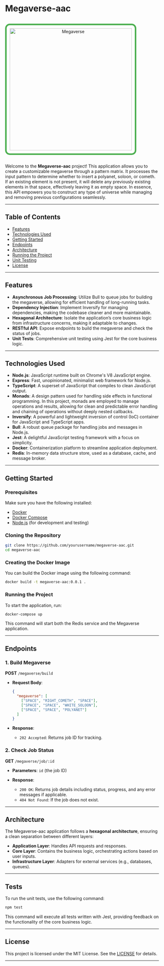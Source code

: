 # Megaverse-aac

<p align="center" style="text-align: center; border: 5px solid #4CAF50; border-radius: 15px; display: inline-block; padding: 10px;">
  <img src="https://img.freepik.com/premium-vector/flat-style-abstract-space-background-vector-isolated_1332465-5445.jpg?semt=ais_hybrid" alt="Megaverse" width="400px">
</p>

Welcome to the **Megaverse-aac** project! This application allows you to create a customizable megaverse through a
pattern matrix. It processes the input pattern to determine whether to insert a polyanet, soloon, or cometh. If an
existing element is not present, it will delete any previously existing elements in that space, effectively leaving it
as empty space. In essence, this API empowers you to construct any type of universe while managing and removing previous
configurations seamlessly.


---

## Table of Contents

- [Features](#features)
- [Technologies Used](#technologies-used)
- [Getting Started](#getting-started)
- [Endpoints](#endpoints)
- [Architecture](#architecture)
- [Running the Project](#running-the-project)
- [Unit Testing](#tests)
- [License](#license)

---

## Features

- **Asynchronous Job Processing**: Utilize Bull to queue jobs for building the megaverse, allowing for efficient
  handling of long-running tasks.
- **Dependency Injection**: Implement Inversify for managing dependencies, making the codebase cleaner and more
  maintainable.
- **Hexagonal Architecture**: Isolate the application’s core business logic from infrastructure concerns, making it
  adaptable to changes.
- **RESTful API**: Expose endpoints to build the megaverse and check the status of jobs.
- **Unit Tests**: Comprehensive unit testing using Jest for the core business logic.

---

## Technologies Used

- **Node.js**: JavaScript runtime built on Chrome's V8 JavaScript engine.
- **Express**: Fast, unopinionated, minimalist web framework for Node.js.
- **TypeScript**: A superset of JavaScript that compiles to clean JavaScript output.
- **Monads**: A design pattern used for handling side effects in functional programming. In this project, monads are
  employed to manage operations and results, allowing for clean and predictable error handling and chaining of
  operations without deeply nested callbacks.
- **Inversify**: A powerful and lightweight inversion of control (IoC) container for JavaScript and TypeScript apps.
- **Bull**: A robust queue package for handling jobs and messages in Node.js.
- **Jest**: A delightful JavaScript testing framework with a focus on simplicity.
- **Docker**: Containerization platform to streamline application deployment.
- **Redis**: In-memory data structure store, used as a database, cache, and message broker.

---

## Getting Started

### Prerequisites

Make sure you have the following installed:

- [Docker](https://docs.docker.com/get-docker/)
- [Docker Compose](https://docs.docker.com/compose/install/)
- [Node.js](https://nodejs.org/) (for development and testing)

### Cloning the Repository

```bash
git clone https://github.com/yourusername/megaverse-aac.git
cd megaverse-aac
```

### Creating the Docker Image

You can build the Docker image using the following command:

```bash
docker build -t megaverse-aac:0.0.1 .
```

### Running the Project

To start the application, run:

```bash
docker-compose up
```

This command will start both the Redis service and the Megaverse application.

---

## Endpoints

### 1. Build Megaverse

**POST** `/megaverse/build`

- **Request Body**:
  ```json
  {
    "megaverse": [
      ["SPACE", "RIGHT_COMETH", "SPACE"],
      ["SPACE", "SPACE", "WHITE_SOLOON"],
      ["SPACE", "SPACE", "POLYANET"]
    ]
  }
  ```

- **Response**:
    - `202 Accepted`: Returns job ID for tracking.

### 2. Check Job Status

**GET** `/megaverse/job/:id`

- **Parameters**: `id` (the job ID)

- **Response**:
    - `200 OK`: Returns job details including status, progress, and any error messages if applicable.
    - `404 Not Found`: If the job does not exist.

---

## Architecture

The Megaverse-aac application follows a **hexagonal architecture**, ensuring a clean separation between different
layers:

- **Application Layer**: Handles API requests and responses.
- **Core Layer**: Contains the business logic, orchestrating actions based on user inputs.
- **Infrastructure Layer**: Adapters for external services (e.g., databases, queues).

---

## Tests

To run the unit tests, use the following command:

```bash
npm test
```

This command will execute all tests written with Jest, providing feedback on the functionality of the core business
logic.

---

## License

This project is licensed under the MIT License. See the [LICENSE](https://opensource.org/licenses/MIT) for details.

---
